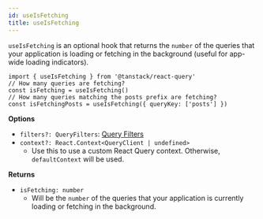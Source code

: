 ```yaml
---
id: useIsFetching
title: useIsFetching
---
```


`useIsFetching` is an optional hook that returns the `number` of the queries that your application is loading or fetching in the background (useful for app-wide loading indicators).

```tsx
import { useIsFetching } from '@tanstack/react-query'
// How many queries are fetching?
const isFetching = useIsFetching()
// How many queries matching the posts prefix are fetching?
const isFetchingPosts = useIsFetching({ queryKey: ['posts'] })
```

**Options**

- `filters?: QueryFilters`: [Query Filters](./guides/filters#query-filters)
- `context?: React.Context<QueryClient | undefined>`
  - Use this to use a custom React Query context. Otherwise, `defaultContext` will be used.

**Returns**

- `isFetching: number`
  - Will be the `number` of the queries that your application is currently loading or fetching in the background.
